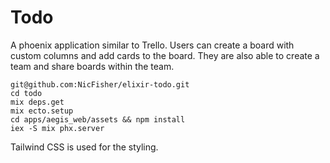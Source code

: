 # Todo

A phoenix application similar to Trello. Users can create a board with custom columns and add cards to the board. They are also able to create a team and share boards within the team.

```
git@github.com:NicFisher/elixir-todo.git
cd todo
mix deps.get
mix ecto.setup
cd apps/aegis_web/assets && npm install
iex -S mix phx.server
```

Tailwind CSS is used for the styling.